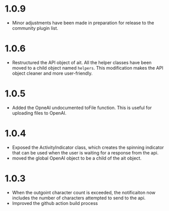# 1.0.9

- Minor adjustments have been made in preparation for release to the community plugin list.

# 1.0.6

- Restructured the API object of ait. All the helper classes have been moved to a child object named `helpers`. This modification makes the API object cleaner and more user-friendly.

# 1.0.5

- Added the OpneAI undocumented toFile function. This is useful for uploading files to OpenAI.

# 1.0.4

- Exposed the ActivityIndicator class, which creates the spinning indicator that can be used when the user is waiting for a response from the api.
- moved the global OpenAI object to be a child of the ait object.

# 1.0.3

- When the outgoint character count is exceeded, the notificaiton now includes the number of characters attempted to send to the api.
- Improved the github action build process
